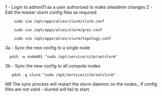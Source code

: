 1 -  Login to admin01 as a user authorised to make siteadmin changes
2 - Edit the master slurm config files as required:
```
    sudo vim /opt/apps/alces/slurm/slurm.conf
``` 
```
    sudo vim /opt/apps/alces/slurm/gres.conf
```
```
    sudo vim /opt/apps/alces/slurm/topology.conf
```
3a - Sync the new config to a single node
```
  pdsh -w node001 "sudo /opt/service/site/setslurm"
```
3b - Sync the new config to all compute nodes
```
   pdsh -g slurm "sudo /opt/service/site/setslurm"
```

_NB_ The sync process will restart the slurm daemon on the nodes., if config files are not valid - slurmd will fail to start. 
